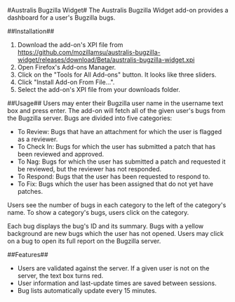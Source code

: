 #Australis Bugzilla Widget#
The Australis Bugzilla Widget add-on provides a dashboard for a user's Bugzilla bugs.


##Installation##
1. Download the add-on's XPI file from https://github.com/mozillamsu/australis-bugzilla-widget/releases/download/Beta/australis-bugzilla-widget.xpi
2. Open Firefox's Add-ons Manager.
3. Click on the "Tools for All Add-ons" button. It looks like three sliders.
4. Click "Install Add-on From File...".
5. Select the add-on's XPI file from your downloads folder.


##Usage##
Users may enter their Bugzilla user name in the username text box and press enter. The add-on will fetch all of the given user's bugs from the Bugzilla server. Bugs are divided into five categories:

* To Review: Bugs that have an attachment for which the user is flagged as a reviewer.
* To Check In: Bugs for which the user has submitted a patch that has been reviewed and approved.
* To Nag: Bugs for which the user has submitted a patch and requested it be reviewed, but the reviewer has not responded.
* To Respond: Bugs that the user has been requested to respond to.
* To Fix: Bugs which the user has been assigned that do not yet have patches.

Users see the number of bugs in each category to the left of the category's name. To show a category's bugs, users click on the category.

Each bug displays the bug's ID and its summary. Bugs with a yellow background are new bugs which the user has not opened. Users may click on a bug to open its full report on the Bugzilla server.


##Features##
* Users are validated against the server. If a given user is not on the server, the text box turns red.
* User information and last-update times are saved between sessions.
* Bug lists automatically update every 15 minutes.

